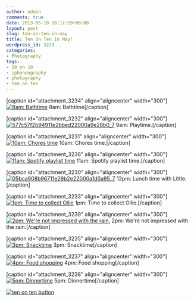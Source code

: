 ```yaml
---
author: admin
comments: true
date: 2013-05-10 18:17:19+00:00
layout: post
slug: ten-on-ten-in-may
title: Ten On Ten In May!
wordpress_id: 3229
categories:
- Photography
tags:
- 10 on 10
- iphoneography
- photography
- ten on ten
---
```


[caption id="attachment_3234" align="aligncenter" width="300"][![8am: Bathtime](http://www.outmumbered.com/wp-content/uploads/2013/05/1679eeeeb94011e2943422000a9f1416_7-300x300.jpg)](http://www.outmumbered.com/wp-content/uploads/2013/05/1679eeeeb94011e2943422000a9f1416_7.jpg) 8am: Bathtime[/caption]

[caption id="attachment_3232" align="aligncenter" width="300"][![577c57f2b94911e2bbed22000a9e28b0_7](http://www.outmumbered.com/wp-content/uploads/2013/05/577c57f2b94911e2bbed22000a9e28b0_7-300x300.jpg)](http://www.outmumbered.com/wp-content/uploads/2013/05/577c57f2b94911e2bbed22000a9e28b0_7.jpg) 9am: Playtime.[/caption]

[caption id="attachment_3231" align="aligncenter" width="300"][![10am: Chores time](http://www.outmumbered.com/wp-content/uploads/2013/05/83edf4d6b95211e29e8022000ae9083e_7-300x300.jpg)](http://www.outmumbered.com/wp-content/uploads/2013/05/83edf4d6b95211e29e8022000ae9083e_7.jpg) 10am: Chores time.[/caption]

[caption id="attachment_3236" align="aligncenter" width="300"][![11am: Spotify playlist time](http://www.outmumbered.com/wp-content/uploads/2013/05/a1a84facb95d11e2b85522000a9e28f2_7-300x300.jpg)](http://www.outmumbered.com/wp-content/uploads/2013/05/a1a84facb95d11e2b85522000a9e28f2_7.jpg) 11am: Spotify playlist time.[/caption]

[caption id="attachment_3230" align="aligncenter" width="300"][![05bca908b96711e29b2e22000a1d0a95_7](http://www.outmumbered.com/wp-content/uploads/2013/05/05bca908b96711e29b2e22000a1d0a95_7-300x300.jpg)](http://www.outmumbered.com/wp-content/uploads/2013/05/05bca908b96711e29b2e22000a1d0a95_7.jpg) 12pm: Lunch time with Little.[/caption]

[caption id="attachment_3233" align="aligncenter" width="300"][![1pm: Time to collect Ollie](http://www.outmumbered.com/wp-content/uploads/2013/05/631faf54b96d11e2a6b122000a9f3070_7-300x300.jpg)](http://www.outmumbered.com/wp-content/uploads/2013/05/631faf54b96d11e2a6b122000a9f3070_7.jpg) 1pm: Time to collect Ollie.[/caption]

[caption id="attachment_3239" align="aligncenter" width="300"][![2pm: We're not impressed with the rain.](http://www.outmumbered.com/wp-content/uploads/2013/05/d86781b4b97811e28e6622000ae91458_7-300x300.jpg)](http://www.outmumbered.com/wp-content/uploads/2013/05/d86781b4b97811e28e6622000ae91458_7.jpg) 2pm: We're not impressed with the rain.[/caption]

[caption id="attachment_3235" align="aligncenter" width="300"][![3pm: Snacktime](http://www.outmumbered.com/wp-content/uploads/2013/05/4384375ab98111e2b01422000aaa05b1_7-300x300.jpg)](http://www.outmumbered.com/wp-content/uploads/2013/05/4384375ab98111e2b01422000aaa05b1_7.jpg) 3pm: Snacktime[/caption]

[caption id="attachment_3237" align="aligncenter" width="300"][![4pm: Food shopping](http://www.outmumbered.com/wp-content/uploads/2013/05/be7a7e14b99111e285d522000a9f3c76_7-300x300.jpg)](http://www.outmumbered.com/wp-content/uploads/2013/05/be7a7e14b99111e285d522000a9f3c76_7.jpg) 4pm: Food shopping[/caption]

[caption id="attachment_3238" align="aligncenter" width="300"][![5pm: Dinnertime](http://www.outmumbered.com/wp-content/uploads/2013/05/c8d0aa58b99311e2820422000a1f97b5_7-300x300.jpg)](http://www.outmumbered.com/wp-content/uploads/2013/05/c8d0aa58b99311e2820422000a1f97b5_7.jpg) 5pm: Dinnertime[/caption]

[![ten on ten button](http://i1116.photobucket.com/albums/k578/rebagough/Screenshot2010-10-11at110042AM.png)](http://www.rebekahgough.blogspot.com/)
